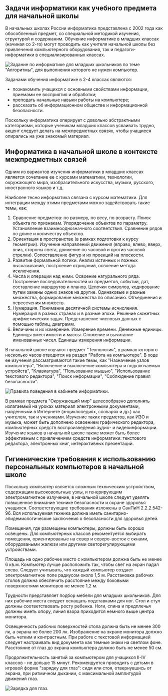 ## Задачи информатики как учебного предмета для начальной школы

В начальных школах России информатика  представлена с 2002 года как обособленный предмет, со специальной методикой изучения, структурой и содержаним. Обучение информатике в младших классах (начиная со 2-го) могут  проводить как учителя начальной школы без привлечения компьютерного оборудования, так и педагоги-информатики в специализированных классах.

![Задание по информатике для младших школьников по теме "Алгоритмы", для выполнения которого не нужен компьютер.](https://a24.biz/assets/files/handbook/images/35/68/3568360487c3d52d4bc8ea1964242715)

Задачами обучения информатике в 2-4 классах являются:

* познакомить учащихся с основными свойствами информации, приемами ее  восприятия и обработки;
* преподать начальные навыки работы на компьютере;
* рассказать об информационном обществе и информационной безопасности.

Поскольку информатика оперирует с довольно абстрактными категориями, которые ученикам младших классов усваивать трудно, акцент следует делать на межпредметных связях, чтобы учащиеся опирались на уже знакомый материал. 

## Информатика в начальной школе в контексте межпредметных связей

Одним из вариантов изучения информатики в младших классах является сочетание ее с  курсами математики, технологии, окружающего мира, изобразительного искусства, музыки, русского, иностранного языков и т.д. 

Наиболее тесно информатика связана с курсом математики. Для интеграции между этими предметами можно задействовать такие темы, как:

1. Сравнение предметов: по размеру, по весу, по возрасту. Поиск объекта по признакам. Упорядочение объектов по параметру. Установление взаимнооднозначного соответствия. Сравнение рядов по длине и количеству объектов. 
1. Ориентация в пространстве (в рамках подготовки к курсу геометрии). Изучение направлений движения (вправо, влево, вверх, вниз, стороны света, движение по часовой и против часовой стрелки). Сопоставление фигур и их проекций на плоскости. 
1. Развитие формальной логики. Анализ истинных и ложных высказываний, построение отрицаний, освоение метода исключения.
1. Числа и операции над ними. Освоение натурального ряда. Построение последовательностей из предметов, событий, дат, составление маршрутов и планов. Цепочки символов, кодирование путем замены одних знаков на другие. Одинаковые и разные множества, формирование множества по описанию. Объединения и пересечения множеств.
1. Нумерация. Понимание десятичной системы исчисления. Нумерация в разных странах и в разные эпохи. Решение сюжетных арифметических задач. Представление числовых данных с помощью таблиц, диаграмм.
1. Величины и их измерение. Измерение времени. Денежные единицы. Единицы вместимости и массы. Сложение и вычитание именованных чисел. Единицы измерения информации. 

В начальной школе изучают предмет "Технология", в рамках которого несколько часов отводится на раздел "Работа на компьютере". В ходе ее изучения рассматриваются такие темы, как "Назначение узлов компьютера", "Включение и выключение компьютера и подключаемых устройств", "Клавиатура", "Пользование мышью", "Использование текстового редактора", "Поиск информации", "Соблюдение правил безопасности". 

![Правила поведения в кабинете информатики.](https://a24.biz/assets/files/handbook/images/a3/fe/a3fea9841e03c688449c35ca8f33f875)

В рамках предмета "Окружающий мир" целесообразно дополнять излагаемый на уроках материал электронными документами, найденными в Интернете (энциклопедиях, словарях и др.) как учителем, так и учениками. Изучение таких предметов, как ИЗО и музыка, может быть дополнено освоением графического редактора, компьютерных средств воспроизведения аудио- и видеоинформации.  Изучение языков в начальной школе также может быть более эффективным с привлечением средств информатики: текстового редактора, электронных книг, интерактивных презентаций. 

## Гигиенические требования к использованию персональных компьютеров в начальной школе

Поскольку компьютер является сложным техническим устройством, содержащим высоковольтные узлы, и генерирующим электромагнитное излучение, в начальной школе следует уделять повышенное внимание технике безопасности и охране здоровья учащихся. Соответствующие  требования изложены в  СанПиН 2.2.2.542-96. Вся используемая техника должна иметь санитарно-эпидемиологические заключения о  безопасности для здоровья детей.

Помещения, где размещены компьютеры, должны быть хорошо освещены. Для  компьютерных классов рекоментуется выбирать помещения, ориентированые на север и северо-восток с окнами, оборудоваными жалюзи  или другими светорегулирующими устройствами. 

Площадь на одно рабочее место с компьютером должна быть не менее 6 кв.м.  Компьютер лучше расположить так, чтобы свет на экран падал слева. Следует учитывать, что каждый  компьютер создает электромагнитное поле радиусом около 1,5 м. Расстановка рабочих столов должна обеспечить расстояние между боковыми поверхностями мониторов не менее 1,2 м.

Трудности представляет подбор мебели для младших школьников. Для них рабочие места следует оснащать подставками для ног. Стол и стул должны соответствовать росту ребенка. Ноги, спина и предплечья должны иметь опору, линия взора приходится  немного выше центра монитора.

Освещенность рабочих поверхностей стола должна быть не менее 300 лк, а экрана не более 200 лк. Изображение на экране монитора должно быть четким и контрастным.   При работе с текстовой информацией следует настраивать вид документа как темные знаки на светлом фоне. Расстояние от глаз до экрана компьютера должно быть не менее 50 см. 

Продолжительность занятий за компьютером для учащихся II-IV классов - не дольше 15 минут. Рекомендуется проводить с детьми  в игровой форме "зарядку для глаз": сидя или стоя, отвернувшись от экрана, при ритмичном дыхании, с максимальной амплитудой движений глаз.

![Зарядка для глаз.](https://a24.biz/assets/files/handbook/images/d0/97/d0979cf59384f11325c6de71509f50a1)
